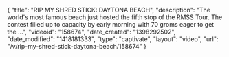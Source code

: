 {
    "title": "RIP MY SHRED STICK: DAYTONA BEACH",
    "description": "The world's most famous beach just hosted the fifth stop of the RMSS Tour. The contest filled up to capacity by early morning with 70 groms eager to get the ...",
    "videoid": "158674",
    "date_created": "1398292502",
    "date_modified": "1418181333",
    "type": "captivate",
    "layout": "video",
    "url": "\/v\/rip-my-shred-stick-daytona-beach\/158674"
}